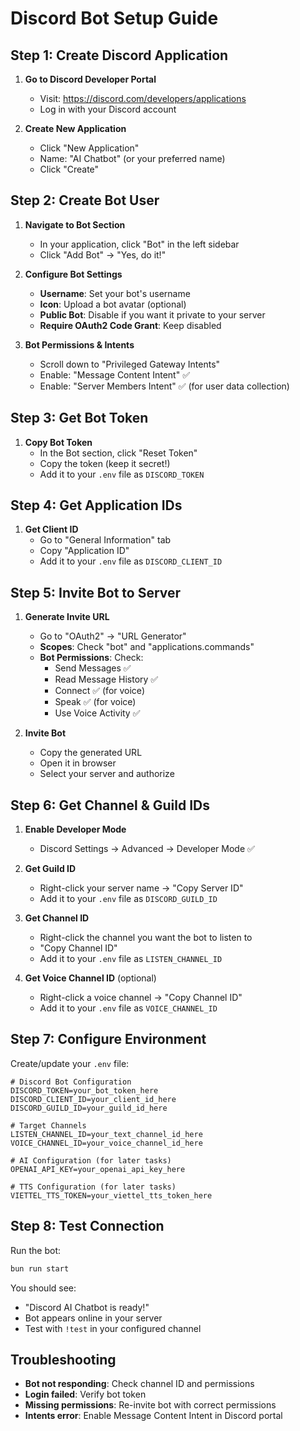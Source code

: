 # Discord Bot Setup Guide

## Step 1: Create Discord Application

1. **Go to Discord Developer Portal**

   - Visit: https://discord.com/developers/applications
   - Log in with your Discord account

2. **Create New Application**
   - Click "New Application"
   - Name: "AI Chatbot" (or your preferred name)
   - Click "Create"

## Step 2: Create Bot User

1. **Navigate to Bot Section**

   - In your application, click "Bot" in the left sidebar
   - Click "Add Bot" → "Yes, do it!"

2. **Configure Bot Settings**

   - **Username**: Set your bot's username
   - **Icon**: Upload a bot avatar (optional)
   - **Public Bot**: Disable if you want it private to your server
   - **Require OAuth2 Code Grant**: Keep disabled

3. **Bot Permissions & Intents**
   - Scroll down to "Privileged Gateway Intents"
   - Enable: "Message Content Intent" ✅
   - Enable: "Server Members Intent" ✅ (for user data collection)

## Step 3: Get Bot Token

1. **Copy Bot Token**
   - In the Bot section, click "Reset Token"
   - Copy the token (keep it secret!)
   - Add it to your `.env` file as `DISCORD_TOKEN`

## Step 4: Get Application IDs

1. **Get Client ID**
   - Go to "General Information" tab
   - Copy "Application ID"
   - Add it to your `.env` file as `DISCORD_CLIENT_ID`

## Step 5: Invite Bot to Server

1. **Generate Invite URL**

   - Go to "OAuth2" → "URL Generator"
   - **Scopes**: Check "bot" and "applications.commands"
   - **Bot Permissions**: Check:
     - Send Messages ✅
     - Read Message History ✅
     - Connect ✅ (for voice)
     - Speak ✅ (for voice)
     - Use Voice Activity ✅

2. **Invite Bot**
   - Copy the generated URL
   - Open it in browser
   - Select your server and authorize

## Step 6: Get Channel & Guild IDs

1. **Enable Developer Mode**

   - Discord Settings → Advanced → Developer Mode ✅

2. **Get Guild ID**

   - Right-click your server name → "Copy Server ID"
   - Add it to your `.env` file as `DISCORD_GUILD_ID`

3. **Get Channel ID**

   - Right-click the channel you want the bot to listen to
   - "Copy Channel ID"
   - Add it to your `.env` file as `LISTEN_CHANNEL_ID`

4. **Get Voice Channel ID** (optional)
   - Right-click a voice channel → "Copy Channel ID"
   - Add it to your `.env` file as `VOICE_CHANNEL_ID`

## Step 7: Configure Environment

Create/update your `.env` file:

```env
# Discord Bot Configuration
DISCORD_TOKEN=your_bot_token_here
DISCORD_CLIENT_ID=your_client_id_here
DISCORD_GUILD_ID=your_guild_id_here

# Target Channels
LISTEN_CHANNEL_ID=your_text_channel_id_here
VOICE_CHANNEL_ID=your_voice_channel_id_here

# AI Configuration (for later tasks)
OPENAI_API_KEY=your_openai_api_key_here

# TTS Configuration (for later tasks)
VIETTEL_TTS_TOKEN=your_viettel_tts_token_here
```

## Step 8: Test Connection

Run the bot:

```bash
bun run start
```

You should see:

- "Discord AI Chatbot is ready!"
- Bot appears online in your server
- Test with `!test` in your configured channel

## Troubleshooting

- **Bot not responding**: Check channel ID and permissions
- **Login failed**: Verify bot token
- **Missing permissions**: Re-invite bot with correct permissions
- **Intents error**: Enable Message Content Intent in Discord portal
